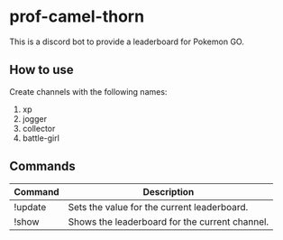 # prof-camel-thorn

This is a discord bot to provide a leaderboard for Pokemon GO.

## How to use

Create channels with the following names:
1. xp
1. jogger
1. collector
1. battle-girl

## Commands

| Command | Description |
| --- | --- |
| !update <value> | Sets the value for the current leaderboard. |
| !show | Shows the leaderboard for the current channel. |
